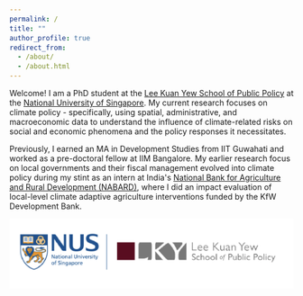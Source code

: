 ```yaml
---
permalink: /
title: ""
author_profile: true
redirect_from: 
  - /about/
  - /about.html
---
```


Welcome! I am a PhD student at the [Lee Kuan Yew School of Public Policy]([url](https://lkyspp.nus.edu.sg)) at the [National University of Singapore]([url](https://nus.edu.sg)). My current research focuses on climate policy - specifically, using spatial, administrative, and macroeconomic data to understand the influence of climate-related risks on social and economic phenomena and the policy responses it necessitates.

Previously, I earned an MA in Development Studies from IIT Guwahati and worked as a pre-doctoral fellow at IIM Bangalore. My earlier research focus on local governments and their fiscal management evolved into climate policy during my stint as an intern at India's [National Bank for Agriculture and Rural Development (NABARD)](http://www.nabard.org/), where I did an impact evaluation of local-level climate adaptive agriculture interventions funded by the KfW Development Bank. 

<p align="center">
  <img src="/images/LKYSPP%20logo.png" alt="LKYSPP Logo" width="600px">
</p>
